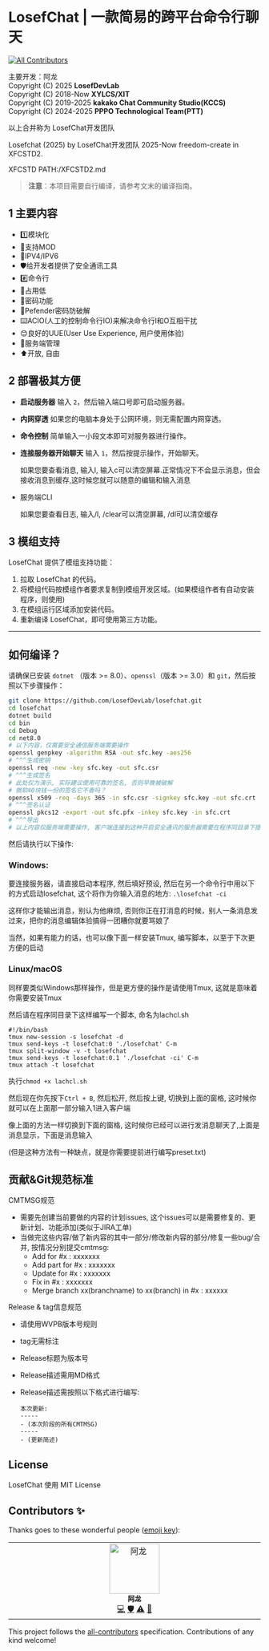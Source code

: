 # LosefChat | 一款简易的跨平台命令行聊天
<!-- ALL-CONTRIBUTORS-BADGE:START - Do not remove or modify this section -->
[![All Contributors](https://img.shields.io/badge/all_contributors-1-orange.svg?style=flat-square)](#contributors-)
<!-- ALL-CONTRIBUTORS-BADGE:END -->

主要开发：阿龙<br>
Copyright (C) 2025 **LosefDevLab**<br>
Copyright (C) 2018-Now **XYLCS/XIT**<br>
Copyright (C) 2019-2025 **kakako Chat Community Studio(KCCS)**<br>
Copyright (C) 2024-2025 **PPPO Technological Team(PTT)**<br>

以上合并称为 LosefChat开发团队<br>

Losefchat (2025) by LosefChat开发团队 2025-Now freedom-create in XFCSTD2.<br>

XFCSTD PATH:/XFCSTD2.md

> **注意**：本项目需要自行编译，请参考文末的编译指南。<br>

## 1 主要内容

- 1️⃣模块化
- 🧩支持MOD
- 🛜IPV4/IPV6
- 🛡️给开发者提供了安全通讯工具
- #️⃣命令行
- 🧊占用低
- 🔐密码功能
- 🔏Pefender密码防破解
- ⌨️ACIO(人工的控制命令行IO)来解决命令行I和O互相干扰
- 😊良好的UUE(User Use Experience, 用户使用体验)
- 📱服务端管理
- ⬆️开放, 自由

## 2 部署极其方便

- **启动服务器**
  输入 `2`，然后输入端口号即可启动服务器。
- **内网穿透**
  如果您的电脑本身处于公网环境，则无需配置内网穿透。
- **命令控制**
  简单输入一小段文本即可对服务器进行操作。
- **连接服务器开始聊天**
  输入 `1`，然后按提示操作，开始聊天。

  如果您要查看消息,  输入l,  输入c可以清空屏幕.正常情况下不会显示消息，但会接收消息到缓存,这时候您就可以随意的编辑和输入消息
- 服务端CLI

  如果您要查看日志,  输入/l,  /clear可以清空屏幕,  /dl可以清空缓存

## 3 模组支持

LosefChat 提供了模组支持功能：

1. 拉取 LosefChat 的代码。
2. 将模组代码按模组作者要求复制到模组开发区域。(如果模组作者有自动安装程序，则使用)
3. 在模组运行区域添加安装代码。
4. 重新编译 LosefChat，即可使用第三方功能。

---

## 如何编译？

请确保已安装 `dotnet` （版本 >= 8.0）、`openssl`（版本 >= 3.0）和 `git`，然后按照以下步骤操作：

```bash
git clone https://github.com/LosefDevLab/losefchat.git
cd losefchat
dotnet build
cd bin
cd Debug
cd net8.0
# 以下内容，仅需要安全通信服务端需要操作
openssl genpkey -algorithm RSA -out sfc.key -aes256
# ^^^生成密钥
openssl req -new -key sfc.key -out sfc.csr
# ^^^生成签名
# 此处仅为演示, 实际建议使用可靠的签名, 否则早晚被破解
# 微软40块钱一份的签名它不香吗？
openssl x509 -req -days 365 -in sfc.csr -signkey sfc.key -out sfc.crt
# ^^^签名认证
openssl pkcs12 -export -out sfc.pfx -inkey sfc.key -in sfc.crt
# ^^^导出
# 以上内容仅服务端需要操作, 客户端连接到这种开启安全通讯的服务器需要在程序同目录下提供服务器开放的安全通讯证书
```

然后请执行以下操作:

### **Windows**:

要连接服务器，请直接启动本程序,  然后填好预设,  然后在另一个命令行中用以下的方式启动losefchat,  这个将作为你输入消息的地方:
`.\losefchat -ci`

这样你才能输出消息，别认为他麻烦,   否则你正在打消息的时候，别人一条消息发过来，把你的消息编辑体验搞得一团糟你就要骂娘了

当然，如果有能力的话，也可以像下面一样安装Tmux,  编写脚本，以至于下次更方便的启动

### **Linux/macOS**

同样要类似Windows那样操作，但是更方便的操作是请使用Tmux,   这就是意味着你需要安装Tmux

然后请在程序同目录下这样编写一个脚本,  命名为lachcl.sh

```b
#!/bin/bash
tmux new-session -s losefchat -d
tmux send-keys -t losefchat:0 './losefchat' C-m
tmux split-window -v -t losefchat
tmux send-keys -t losefchat:0.1 './losefchat -ci' C-m
tmux attach -t losefchat
```

执行`chmod +x lachcl.sh`

然后现在你先按下`Ctrl + B`,   然后松开,  然后按上键,  切换到上面的窗格,   这时候你就可以在上面那一部分输入1进入客户端

像上面的方法一样切换到下面的窗格,   这时候你已经可以进行发消息聊天了,上面是消息显示，下面是消息输入

(但是这种方法有一种缺点，就是你需要提前进行编写preset.txt)

## 贡献&Git规范标准

CMTMSG规范

- 需要先创建当前要做的内容的计划issues, 这个issues可以是需要修复的、更新计划、功能添加(类似于JIRA工单)
- 当做完这些内容/做了新内容的其中一部分/修改新内容的部分/修复一些bug/合并, 按情况分别提交cmtmsg:
  - Add for #x : xxxxxxx
  - Add part for #x : xxxxxxx
  - Update for #x : xxxxxxx
  - Fix in #x : xxxxxxx
  - Merge branch xx(branchname) to xx(branch) in #x : xxxxxx

Release & tag信息规范

- 请使用WVPB版本号规则
- tag无需标注
- Release标题为版本号
- Release描述需用MD格式
- Release描述需按照以下格式进行编写:

  ```
  本次更新:
  -----
  - (本次阶段的所有CMTMSG)
  -----
  - (更新简述)
  ```

## License
LosefChat 使用 MIT License

## Contributors ✨

Thanks goes to these wonderful people ([emoji key](https://allcontributors.org/docs/en/emoji-key)):

<!-- ALL-CONTRIBUTORS-LIST:START - Do not remove or modify this section -->
<!-- prettier-ignore-start -->
<!-- markdownlint-disable -->
<table>
  <tbody>
    <tr>
      <td align="center" valign="top" width="14.28%"><a href="https://github.com/Alonglosef"><img src="https://avatars.githubusercontent.com/u/200359803?v=4?s=100" width="100px;" alt="阿龙"/><br /><sub><b>阿龙</b></sub></a><br /><a href="https://github.com/losefdevlab/losefchat/commits?author=Alonglosef" title="Code">💻</a> <a href="#security-Alonglosef" title="Security">🛡️</a> <a href="https://github.com/losefdevlab/losefchat/commits?author=Alonglosef" title="Tests">⚠️</a> <a href="#design-Alonglosef" title="Design">🎨</a></td>
    </tr>
  </tbody>
</table>

<!-- markdownlint-restore -->
<!-- prettier-ignore-end -->

<!-- ALL-CONTRIBUTORS-LIST:END -->

This project follows the [all-contributors](https://github.com/all-contributors/all-contributors) specification. Contributions of any kind welcome!
